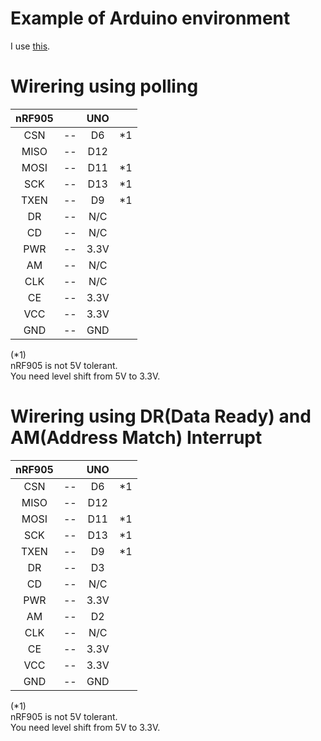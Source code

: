 # Example of Arduino environment   
I use [this](https://github.com/ZakKemble/nRF905-arduino).   

# Wirering using polling

|nRF905||UNO||
|:-:|:-:|:-:|:-:|
|CSN|--|D6|*1|
|MISO|--|D12||
|MOSI|--|D11|*1|
|SCK|--|D13|*1|
|TXEN|--|D9|*1|
|DR|--|N/C||
|CD|--|N/C||
|PWR|--|3.3V||
|AM|--|N/C||
|CLK|--|N/C||
|CE|--|3.3V||
|VCC|--|3.3V||
|GND|--|GND||

(*1)    
nRF905 is not 5V tolerant.   
You need level shift from 5V to 3.3V.   

# Wirering using DR(Data Ready) and AM(Address Match) Interrupt

|nRF905||UNO||
|:-:|:-:|:-:|:-:|
|CSN|--|D6|*1|
|MISO|--|D12||
|MOSI|--|D11|*1|
|SCK|--|D13|*1|
|TXEN|--|D9|*1|
|DR|--|D3||
|CD|--|N/C||
|PWR|--|3.3V||
|AM|--|D2||
|CLK|--|N/C||
|CE|--|3.3V||
|VCC|--|3.3V||
|GND|--|GND||

(*1)    
nRF905 is not 5V tolerant.   
You need level shift from 5V to 3.3V.   
